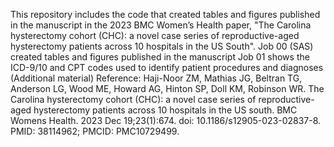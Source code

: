 This repository includes the code that created tables and figures published in the manuscript in the 2023 BMC Women’s Health paper, "The Carolina hysterectomy cohort (CHC): a novel case series of reproductive-aged hysterectomy patients across 10 hospitals in the US South".
Job 00 (SAS) created tables and figures published in the manuscript
Job 01 shows the ICD-9/10 and CPT codes used to identify patient procedures and diagnoses (Additional material)
Reference: Haji-Noor ZM, Mathias JG, Beltran TG, Anderson LG, Wood ME, Howard AG, Hinton SP, Doll KM, Robinson WR. The Carolina hysterectomy cohort (CHC): a novel case series of reproductive-aged hysterectomy patients across 10 hospitals in the US south. BMC Womens Health. 2023 Dec 19;23(1):674. doi: 10.1186/s12905-023-02837-8. PMID: 38114962; PMCID: PMC10729499.
